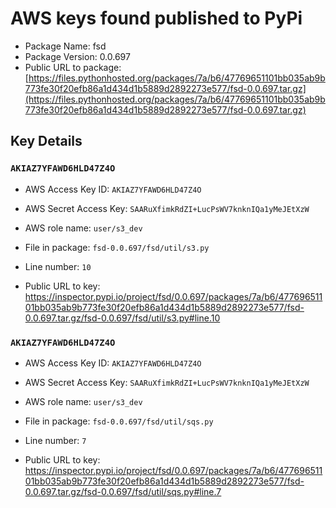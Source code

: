 # AWS keys found published to PyPi

* Package Name: fsd
* Package Version: 0.0.697
* Public URL to package: [https://files.pythonhosted.org/packages/7a/b6/47769651101bb035ab9b773fe30f20efb86a1d434d1b5889d2892273e577/fsd-0.0.697.tar.gz](https://files.pythonhosted.org/packages/7a/b6/47769651101bb035ab9b773fe30f20efb86a1d434d1b5889d2892273e577/fsd-0.0.697.tar.gz)

## Key Details

### `AKIAZ7YFAWD6HLD47Z4O`

* AWS Access Key ID: `AKIAZ7YFAWD6HLD47Z4O`
* AWS Secret Access Key: `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` 
* AWS role name: `user/s3_dev`
* File in package: `fsd-0.0.697/fsd/util/s3.py`
* Line number: `10`

* Public URL to key: https://inspector.pypi.io/project/fsd/0.0.697/packages/7a/b6/47769651101bb035ab9b773fe30f20efb86a1d434d1b5889d2892273e577/fsd-0.0.697.tar.gz/fsd-0.0.697/fsd/util/s3.py#line.10



### `AKIAZ7YFAWD6HLD47Z4O`

* AWS Access Key ID: `AKIAZ7YFAWD6HLD47Z4O`
* AWS Secret Access Key: `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` 
* AWS role name: `user/s3_dev`
* File in package: `fsd-0.0.697/fsd/util/sqs.py`
* Line number: `7`

* Public URL to key: https://inspector.pypi.io/project/fsd/0.0.697/packages/7a/b6/47769651101bb035ab9b773fe30f20efb86a1d434d1b5889d2892273e577/fsd-0.0.697.tar.gz/fsd-0.0.697/fsd/util/sqs.py#line.7


